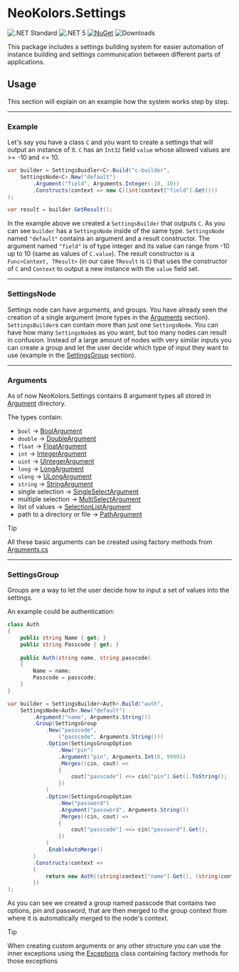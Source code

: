 ﻿# NeoKolors.Settings

![.NET Standard](https://img.shields.io/badge/.NET-Standard2.0-512bd4)
![.NET 5](https://img.shields.io/badge/.NET-5.0-682a7b)
[![NuGet](https://img.shields.io/nuget/v/NeoKolors.Settings?color=a53c7a)](https://www.nuget.org/packages/NeoKolors.Settings)
![Downloads](https://img.shields.io/nuget/dt/NeoKolors.Settings?color=a31c35)

This package includes a settings building system for easier automation of instance building and settings communication
between different parts of applications.

## Usage
This section will explain on an example how the system works step by step.

---

### Example
Let's say you have a class `C` and you want to create a settings that will output an instance of it.
`C` has an `Int32` field `value` whose allowed values are >= -10 and <= 10.

```csharp
var builder = SettingsBuidler<C>.Build("c-builder",
    SettingsNode<C>.New("default")
        .Argument("field", Arguments.Integer(-10, 10))
        .Constructs(context => new C((int)context["field"].Get()))
);

var result = builder.GetResult();
```

In the example above we created a `SettingsBuilder` that outputs `C`. As you can see `builder`
has a `SettingsNode` inside of the same type. `SettingsNode` named `"default"` contains an argument 
and a result constructor. The argument named `"field"` is of type integer and its value can range from -10
up to 10 (same as values of `C.value`). The result constructor is a `Func<Context, TResult>` (in our case 
`TResult` is `C`) that uses the constructor of `C` and `Context` to output a new instance with the `value` 
field set.

---

### SettingsNode
Settings node can have arguments, and groups. You have already seen the creation of a single argument 
(more types in the [Arguments](#arguments) section). `SettingsBuilder`s can contain more than just one 
`SettingsNode`. You can have how many `SettingsNode`s as you want, but too many nodes can result in 
confusion. Instead of a large amount of nodes with very similar inputs you can create a group and let
the user decide which type of input they want to use (example in the [SettingsGroup](#settingsgroup)
section). 

---

### Arguments
As of now NeoKolors.Settings contains 8 argument types all stored in [Argument](Argument) 
directory.

The types contain:
* `bool` → [BoolArgument](Argument/BoolArgument.cs)
* `double` → [DoubleArgument](Argument/DoubleArgument.cs)
* `float` → [FloatArgument](Argument/FloatArgument.cs)
* `int` → [IntegerArgument](Argument/IntegerArgument.cs)
* `uint` → [UIntegerArgument](Argument/IntegerArgument.cs)
* `long` → [LongArgument](Argument/LongArgument.cs)
* `ulong` → [ULongArgument](Argument/LongArgument.cs)
* `string` → [StringArgument](Argument/StringArgument.cs)
* single selection → [SingleSelectArgument](Argument/SingleSelectArgument.cs)
* multiple selection → [MultiSelectArgument](Argument/MultiSelectArgument.cs)
* list of values → [SelectionListArgument](Argument/SelectionListArgument.cs)
* path to a directory or file → [PathArgument](Argument/PathArgument.cs)

> [!TIP]
> All these basic arguments can be created using factory methods from [Arguments.cs](Arguments.cs)

---

### SettingsGroup
Groups are a way to let the user decide how to input a set of values into the settings.

An example could be authentication: 
```csharp
class Auth
{
    public string Name { get; }
    public string Passcode { get; }
    
    public Auth(string name, string passcode) 
    {
        Name = name;
        Passcode = passcode;
    }
}

var builder = SettingsBuilder<Auth>.Build("auth",
    SettingsNode<Auth>.New("default")
        .Argument("name", Arguments.String())
        .Group(SettingsGroup
            .New("passcode", 
                ("passcode", Arguments.String()))
            .Option(SettingsGroupOption
                .New("pin")
                .Argument("pin", Arguments.Int(0, 9999))
                .Merges((cin, cout) => 
                {
                    cout["passcode"] <<= cin["pin"].Get().ToString();
                })
            )
            .Option(SettingsGroupOption
                .New("password")
                .Argument("password", Arguments.String())
                .Merges((cin, cout) => 
                {
                    cout["passcode"] <<= cin["password"].Get();
                })
            )
            .EnableAutoMerge()
        )
        .Constructs(context => 
        {
            return new Auth((string)context["name"].Get(), (string)context["passcode"].Get());
        })
);
```

As you can see we created a group named passcode that contains two options, pin and password, 
that are then merged to the group context from where it is automatically merged to the node's context. 

> [!TIP]
> When creating custom arguments or any other structure you can use the inner exceptions using the 
> [Exceptions](Exceptions.cs) class containing factory methods for those exceptions 